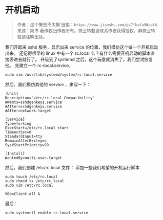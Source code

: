 # 开机启动

> 作者：这个懒虫不太懒
> 链接：`https://www.jianshu.com/p/7fbafa98caf4`
> 来源：简书
> 著作权归作者所有。商业转载请联系作者获得授权，非商业转载请注明出处。

我们开起来 sshd 服务，显示出来 service 的位置，我们模仿这个做一个开机启动出来。
还记得很早的 linux 中有一个 rc.local 么？有什么需要开机启动的脚本直接丢进去就行了。
升级到了systemd 之后，这个玩意就消失了，我们尝试恢复他。
先建立一个 rc-local.service，

```shell
sudo vim /usr/lib/systemd/system/rc-local.service
```

然后，我们模仿其他的 service ，来写一下：

```rc-local.service
[Unit]
Description="/etc/rc.local Compatibility" 
#Wants=sshdgenkeys.service
#After=sshdgenkeys.service
#After=network.target

[Service]
Type=forking
ExecStart=/etc/rc.local start
TimeoutSec=0
StandardInput=tty
RemainAfterExit=yes
SysVStartPriority=99

[Install]
WantedBy=multi-user.target
```

然后，我们创建 /etc/rc.local 文件：
添加一些我们希望的开机运行脚本

```shell
sudo touch /etc/rc.local
sudo chmod +x /etc/rc.local
sudo vim /etc/rc.local 

VBoxClient-all &
```

最后：

```shell
sudo systemctl enable rc-local.service
```
